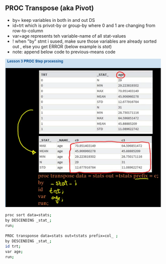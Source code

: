 ## PROC Transpose (aka Pivot)
* by= keep variables in both in and out DS
* id=trt which is privot-by or group-by where 0 and 1 are changing from row-to-column
* var=age represents teh variable-name of all stat-values
* ! when "by" stmt i sused, make sure those variables are already sorted out , else you get ERROR (below example is _stat_)
* note: append below code to previous-means code

![transponse example](Capture_transponse_chap03_1.PNG)

```bash
proc sort data=stats;
by DESCENDING _stat_;
run;

PROC transponse data=stats out=tstats prefix=col_ ;
by DESCENDING _stat_;
id trt;
var age;
run;
```

